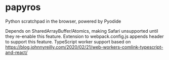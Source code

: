 # papyros
Python scratchpad in the browser, powered by Pyodide

Depends on SharedArrayBuffer/Atomics, making Safari unsupported until they re-enable this feature. Extension to webpack.config.js appends header to support this feature.
TypeScript worker support based on https://blog.johnnyreilly.com/2020/02/21/web-workers-comlink-typescript-and-react/